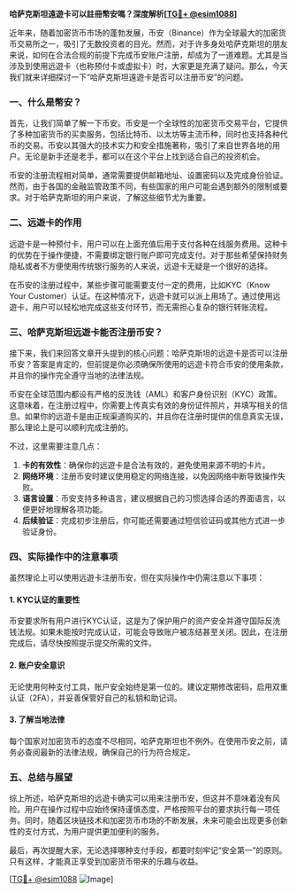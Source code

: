 **哈萨克斯坦遠遊卡可以註冊幣安嗎？深度解析[[TG💪+ @esim1088](https://t.me/s/esim1088)]**

近年来，随着加密货币市场的蓬勃发展，币安（Binance）作为全球最大的加密货币交易所之一，吸引了无数投资者的目光。然而，对于许多身处哈萨克斯坦的朋友来说，如何在合法合规的前提下完成币安账户注册，却成为了一道难题。尤其是当涉及到使用远遊卡（也称预付卡或虚拟卡）时，大家更是充满了疑问。那么，今天我们就来详细探讨一下“哈萨克斯坦遠遊卡是否可以注册币安”的问题。

### 一、什么是幣安？

首先，让我们简单了解一下币安。币安是一个全球性的加密货币交易平台，它提供了多种加密货币的买卖服务，包括比特币、以太坊等主流币种，同时也支持各种代币的交易。币安以其强大的技术实力和安全措施著称，吸引了来自世界各地的用户。无论是新手还是老手，都可以在这个平台上找到适合自己的投资机会。

币安的注册流程相对简单，通常需要提供邮箱地址、设置密码以及完成身份验证。然而，由于各国的金融监管政策不同，有些国家的用户可能会遇到额外的限制或要求。对于哈萨克斯坦的用户来说，了解这些细节尤为重要。

### 二、远遊卡的作用

远遊卡是一种预付卡，用户可以在上面充值后用于支付各种在线服务费用。这种卡的优势在于操作便捷，不需要绑定银行账户即可完成支付。对于那些希望保持财务隐私或者不方便使用传统银行服务的人来说，远遊卡无疑是一个很好的选择。

在币安的注册过程中，某些步骤可能需要支付一定的费用，比如KYC（Know Your Customer）认证。在这种情况下，远遊卡就可以派上用场了。通过使用远遊卡，用户可以轻松地完成这些支付环节，而无需担心复杂的银行转账流程。

### 三、哈萨克斯坦远遊卡能否注册币安？

接下来，我们来回答文章开头提到的核心问题：哈萨克斯坦的远遊卡是否可以注册币安？答案是肯定的，但前提是你必须确保所使用的远遊卡符合币安的使用条款，并且你的操作完全遵守当地的法律法规。

币安在全球范围内都设有严格的反洗钱（AML）和客户身份识别（KYC）政策。这意味着，在注册过程中，你需要上传真实有效的身份证件照片，并填写相关的信息。如果你的远遊卡是由正规渠道购买的，并且你在注册时提供的信息真实无误，那么理论上是可以顺利完成注册的。

不过，这里需要注意几点：

1. **卡的有效性**：确保你的远遊卡是合法有效的，避免使用来源不明的卡片。
2. **网络环境**：注册币安时建议使用稳定的网络连接，以免因网络中断导致操作失败。
3. **语言设置**：币安支持多种语言，建议根据自己的习惯选择合适的界面语言，以便更好地理解各项功能。
4. **后续验证**：完成初步注册后，你可能还需要通过短信验证码或其他方式进一步验证身份。

### 四、实际操作中的注意事项

虽然理论上可以使用远遊卡注册币安，但在实际操作中仍需注意以下事项：

#### 1. KYC认证的重要性
币安要求所有用户进行KYC认证，这是为了保护用户的资产安全并遵守国际反洗钱法规。如果未能按时完成认证，可能会导致账户被冻结甚至关闭。因此，在注册完成后，请尽快按照提示提交所需的文件。

#### 2. 账户安全意识
无论使用何种支付工具，账户安全始终是第一位的。建议定期修改密码，启用双重认证（2FA），并妥善保管好自己的私钥和助记词。

#### 3. 了解当地法律
每个国家对加密货币的态度不尽相同，哈萨克斯坦也不例外。在使用币安之前，请务必查阅最新的法律法规，确保自己的行为符合规定。

### 五、总结与展望

综上所述，哈萨克斯坦的远遊卡确实可以用来注册币安，但这并不意味着没有风险。用户在操作过程中应始终保持谨慎态度，严格按照平台的要求执行每一项任务。同时，随着区块链技术和加密货币市场的不断发展，未来可能会出现更多创新性的支付方式，为用户提供更加便利的服务。

最后，再次提醒大家，无论选择哪种支付手段，都要时刻牢记“安全第一”的原则。只有这样，才能真正享受到加密货币带来的乐趣与收益。

[[TG💪+ @esim1088](https://t.me/s/esim1088) ![Image](https://i.postimg.cc/4NQfJmqS/Snipaste-2025-05-13-00-14-12.png)]